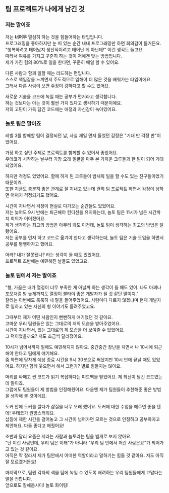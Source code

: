 ## 팀 프로젝트가 나에게 남긴 것

### 저는 말이죠
저는 **너어무** 열심히 하는 것을 힘들어하는 타입입니다.  
프로그래밍을 좋아하지만 눈 떠 있는 순간 내내 프로그래밍만 하면 회의감이 들거든요.  
"행복하려고 태어났지 생산적이려고 태어난 게 아닌데!" 이런 생각도 들고요.  
따라서 여유를 가지고 꾸준히 하는 것이 저에겐 맞는 방법입니다.  
제가 가진 힘의 80%로 일을 한다면, 꾸준히 매일 할 수 있어요.  

다른 사람과 함께 일할 때는 리드하는 편입니다.  
스스로 책임감을 느끼면서 주도적으로 임해야 더 많은 것을 배워가는 타입이에요.  
그래서 다른 사람이 보면 주장이 강하다고 할 수도 있어요.  

새로운 기술을 코드에 녹일 때는 공부가 먼저라고 생각합니다.  
하는 것보다는 아는 것이 훨씬 가치 있다고 생각하기 때문이에요.  
저의 고민이 가득 담긴 코드에는 애정과 자신감이 녹아있어요.  

### 놀토 팀은 말이죠
레벨 3를 함께할 팀이 결정되던 날, 사실 제일 먼저 들었던 감정은 "기대 반 걱정 반"이었어요.  

가장 하고 싶던 주제로 프로젝트를 함께할 수 있어서 좋았어요.  
우테코가 시작하는 날부터 가장 오래 얼굴을 마주 본 가까운 크루들과 한 팀이 되어 기대되었어요.  

하지만 걱정도 있었어요. 함께 하게 된 크루들이 밤새워 일을 할 수도 있는 친구들이었기 때문이죠.  
또한 지금도 충분히 좋은 관계로 잘 지내고 있는데 괜히 팀 프로젝트 하면서 감정이 상하면 어쩌지 걱정되기도 했어요.  

시간이 지나면서 걱정이 현실로 다가오는 순간들도 있었어요.  
저는 늦어도 9시 반에는 퇴근해야 컨디션을 유지하는데, 놀토 팀은 11시가 넘은 시간까지 회의가 이어졌어요.  
제가 생각하는 최고의 방법은 아무리 봐도 이건데, 놀토 팀이 생각하는 최고의 방법은 달랐어요.  
저는 공부를 먼저 하고 코드로 옮겨야 한다고 생각하는데, 놀토 팀은 기술 도입을 하면서 공부를 병행하자고 했어요.  

어라? 내가 잘못됐나? 라는 생각이 들 때도 있었어요.  
프로젝트 초반에는 예민해진 날들도 있었고요.  

### 놀토 팀에서 저는 말이죠
"형, 가끔은 내가 열정이 너무 부족한 게 아닐까 하는 생각이 들 때도 있어. 나도 마찌나 포모처럼 밤 늦게까지도 열정이 불타야 좋은 개발자가 될 것 같단 말이지."  
찰리는 이번에도 묵묵히 내 말을 들어주었어요. 사람마다 다르지 않겠냐며 현재 개발자로 일하고 있는 자신의 형 이야기도 들려주었고요.  

그때부터 제가 어떤 사람인지 뻔뻔하게 얘기했던 것 같아요.  
고마운 우리 팀원들은 있는 그대로의 저의 모습을 받아주었어요.  
시간이 지나면서, 있는 그대로의 제 모습을 더 보여줄 수 있었어요.  
그 덕이었을까요? 저도 조금씩 달라졌어요.  

10시가 넘어서까지 일해도 예민해지지 않아요. 중간중간 장난을 치면서 나 10시에 퇴근해야 한다고 팀에게 얘기해요.  
줌 화면에 당차게 예상 종료 시간을 9시 30분으로 써놨지만 10시 반에 끝날 때도 있었어요. 하지만 함께 웃으면서 해서 그런가? 별로 힘들지는 않아요.  

머리를 싸매고 짠 코드가 읽기 복잡하다는 피드백을 받았어요. 제 최선이 담긴 코드였는데 말이죠.  
그럼에도 팀원들이 제 방법을 인정해줬어요. 다음엔 제가 팀원들이 추천해준 좋은 방법을 생각해 볼 것이에요.  

도커 안에 도커를 깔다가 삽질을 너무 오래 했어요. 도커에 대한 수업을 해주면 좋을 텐데! 우테코가 원망스러워요.   
삽질에 제한 시간을 걸어놓고 그 시간이 넘어가면 모르는 것으로 인정하고 공부하자고 제안해요. 다들 좋다고 해줬어요!  

초반과 달리 요즘은 저라는 사람과 놀토라는 팀을 별개로 보지 않아요.  
"난 이런 사람인데, 우리 팀은 이래"가 아니라 "우리 팀 안에서 저란 사람은요"가 되어가고 있는 것 같아요.  
아직은 딱 잘라서 제가 팀안에서 어떠한 역할이라고 말하기는 힘들 것 같아요. 저도 아직 잘 모르겠거든요!  

마지막으로, 팀원 각자의 색을 팀에 녹일 수 있도록 배려하는 우리 팀원들에게 고맙다는 말을 전합니다.  
앞으로도 잘해봅시다! 놀토 화이팅!